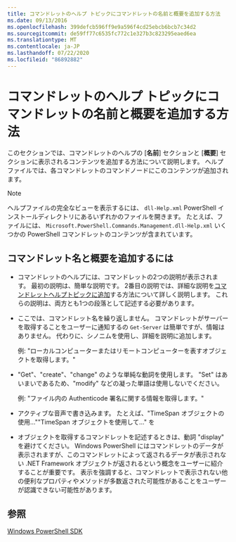```yaml
---
title: コマンドレットのヘルプ トピックにコマンドレットの名前と概要を追加する方法
ms.date: 09/13/2016
ms.openlocfilehash: 399defcb596ff9e9a596f4cd25ebcb6bcb7c34d2
ms.sourcegitcommit: de59ff77c6535fc772c1e327b3c823295eaed6ea
ms.translationtype: MT
ms.contentlocale: ja-JP
ms.lasthandoff: 07/22/2020
ms.locfileid: "86892882"
---
```

# <a name="how-to-add-the-cmdlet-name-and-synopsis-to-a-cmdlet-help-topic"></a>コマンドレットのヘルプ トピックにコマンドレットの名前と概要を追加する方法

このセクションでは、コマンドレットのヘルプの [**名前**] セクションと [**概要**] セクションに表示されるコンテンツを追加する方法について説明します。 ヘルプファイルでは、各コマンドレットのコマンドノードにこのコンテンツが追加されます。

> [!NOTE]
> ヘルプファイルの完全なビューを表示するには、 `dll-Help.xml` PowerShell インストールディレクトリにあるいずれかのファイルを開きます。 たとえば、ファイルには、 `Microsoft.PowerShell.Commands.Management.dll-Help.xml` いくつかの PowerShell コマンドレットのコンテンツが含まれています。

## <a name="to-add-the-cmdlet-name-and-a-synopsis"></a>コマンドレット名と概要を追加するには

- コマンドレットのヘルプには、コマンドレットの2つの説明が表示されます。 最初の説明は、簡単な説明です。 2番目の説明では、詳細な説明を[コマンドレットヘルプトピックに追加](./how-to-add-a-cmdlet-description.md)する方法について詳しく説明します。
  これらの説明は、両方とも1つの段落として記述する必要があります。

- ここでは、コマンドレット名を繰り返しません。 コマンドレットがサーバーを取得することをユーザーに通知するの `Get-Server` は簡単ですが、情報はありません。 代わりに、シノニムを使用し、詳細を説明に追加します。

  例: "ローカルコンピューターまたはリモートコンピューターを表すオブジェクトを取得します。"

- "Get"、"create"、"change" のような単純な動詞を使用します。 "Set" はあいまいであるため、"modify" などの凝った単語は使用しないでください。

  例: "ファイル内の Authenticode 署名に関する情報を取得します。"

- アクティブな音声で書き込みます。 たとえば、"TimeSpan オブジェクトの使用...""TimeSpan オブジェクトを使用して..." を

- オブジェクトを取得するコマンドレットを記述するときは、動詞 "display" を避けてください。 Windows PowerShell にはコマンドレットのデータが表示されますが、このコマンドレットによって返されるデータが表示されない .NET Framework オブジェクトが返されるという概念をユーザーに紹介することが重要です。 表示を強調すると、コマンドレットで表示されない他の便利なプロパティやメソッドが多数返された可能性があることをユーザーが認識できない可能性があります。

## <a name="see-also"></a>参照

[Windows PowerShell SDK](../windows-powershell-reference.md)
